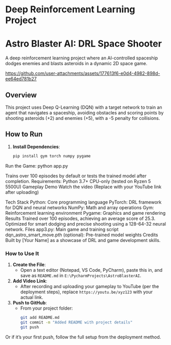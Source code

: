 # Deep Reinforcement Learning Project
# Astro Blaster AI: DRL Space Shooter

A deep reinforcement learning project where an AI-controlled spaceship dodges enemies and blasts asteroids in a dynamic 2D space game.




https://github.com/user-attachments/assets/177613f6-e0d4-4982-898d-ee64ed781b27




## Overview



This project uses Deep Q-Learning (DQN) with a target network to train an agent that navigates a spaceship, avoiding obstacles and scoring points by shooting asteroids (+2) and enemies (+5), with a -5 penalty for collisions.

## How to Run
1. **Install Dependencies**:
   ```bash
   pip install gym torch numpy pygame
Run the Game:
python app.py

Trains over 100 episodes by default or tests the trained model after completion.
Requirements:
Python 3.7+
CPU-only (tested on Ryzen 5 5500U)
Gameplay Demo
Watch the video (Replace with your YouTube link after uploading)

Tech Stack
Python: Core programming language
PyTorch: DRL framework for DQN and neural networks
NumPy: Math and array operations
Gym: Reinforcement learning environment
Pygame: Graphics and game rendering
Results
Trained over 100 episodes, achieving an average score of 25.3.
Optimized for smart dodging and precise shooting using a 128-64-32 neural network.
Files
app3.py: Main game and training script
dqn_astro_smart_move.pth (optional): Pre-trained model weights
Credits
Built by [Your Name] as a showcase of DRL and game development skills.

### How to Use It
1. **Create the File**:
   - Open a text editor (Notepad, VS Code, PyCharm), paste this in, and save as `README.md` in `E:\PycharmProjects\AstroBlasterAI`.
2. **Add Video Link**:
   - After recording and uploading your gameplay to YouTube (per the deployment steps), replace `https://youtu.be/xyz123` with your actual link.
3. **Push to GitHub**:
   - From your project folder:
     ```bash
     git add README.md
     git commit -m "Added README with project details"
     git push
Or if it’s your first push, follow the full setup from the deployment method.
